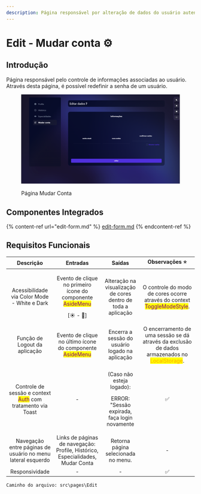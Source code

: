```yaml
---
description: Página responsável por alteração de dados do usuário autenticado.
---
```


# Edit - Mudar conta ⚙

## Introdução

Página responsável pelo controle de informações associadas ao usuário. Através desta página, é possível redefinir a senha de um usuário.

<figure><img src="../../.gitbook/assets/image (4).png" alt=""><figcaption><p>Página Mudar Conta</p></figcaption></figure>

## Componentes Integrados

{% content-ref url="edit-form.md" %}
[edit-form.md](edit-form.md)
{% endcontent-ref %}

## Requisitos Funcionais

|                                           Descrição                                           |                                                       Entradas                                                      |                                         Saídas                                        |                                                          Observações ⭐                                                          |
| :-------------------------------------------------------------------------------------------: | :-----------------------------------------------------------------------------------------------------------------: | :-----------------------------------------------------------------------------------: | :-----------------------------------------------------------------------------------------------------------------------------: |
|                          Acessibilidade via Color Mode - White e Dark                         | <p>Evento de clique no primeiro ícone do componente <mark style="color:purple;">AsideMenu</mark></p><p>[☀ - 🌙]</p> |             Alteração na visualização de cores dentro de toda a aplicação             |            O controle do modo de cores ocorre através do context <mark style="color:purple;">ToggleModeStyle</mark>.            |
|                                 Função de Logout da aplicação                                 |             Evento de clique no último ícone do componente <mark style="color:purple;">AsideMenu</mark>             |                    Encerra a sessão do usuário logado na aplicação                    | O encerramento de uma sessão se dá através da exclusão de dados armazenados no <mark style="color:orange;">LocalStorage</mark>. |
| Controle de sessão e context <mark style="color:purple;">Auth</mark> com tratamento via Toast |                                                          -                                                          | <p>(Caso não esteja logado): </p><p>ERROR: "Sessão expirada, faça login novamente</p> |                                                                ✅                                                                |
|                  Navegação entre páginas de usuário no menu lateral esquerdo                  |                    Links de páginas de navegação: Profile, Histórico, Especialidades, Mudar Conta                   |                          Retorna página selecionada no menu.                          |                                                                -                                                                |
|                                        Responsividade                                         |                                                          -                                                          |                                           -                                           |                                                                ✅                                                                |

```
Caminho do arquivo: src\pages\Edit
```

